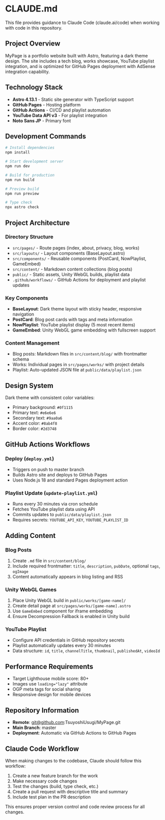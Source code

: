 # CLAUDE.md

This file provides guidance to Claude Code (claude.ai/code) when working with code in this repository.

## Project Overview

MyPage is a portfolio website built with Astro, featuring a dark theme design. The site includes a tech blog, works showcase, YouTube playlist integration, and is optimized for GitHub Pages deployment with AdSense integration capability.

## Technology Stack

- **Astro 4.13.1** - Static site generator with TypeScript support
- **GitHub Pages** - Hosting platform
- **GitHub Actions** - CI/CD and playlist automation
- **YouTube Data API v3** - For playlist integration
- **Noto Sans JP** - Primary font

## Development Commands

```bash
# Install dependencies
npm install

# Start development server
npm run dev

# Build for production
npm run build

# Preview build
npm run preview

# Type check
npx astro check
```

## Project Architecture

### Directory Structure
- `src/pages/` - Route pages (index, about, privacy, blog, works)
- `src/layouts/` - Layout components (BaseLayout.astro)
- `src/components/` - Reusable components (PostCard, NowPlaylist, GameEmbed)
- `src/content/` - Markdown content collections (blog posts)
- `public/` - Static assets, Unity WebGL builds, playlist data
- `.github/workflows/` - GitHub Actions for deployment and playlist updates

### Key Components
- **BaseLayout**: Dark theme layout with sticky header, responsive navigation
- **PostCard**: Blog post cards with tags and meta information
- **NowPlaylist**: YouTube playlist display (5 most recent items)
- **GameEmbed**: Unity WebGL game embedding with fullscreen support

### Content Management
- Blog posts: Markdown files in `src/content/blog/` with frontmatter schema
- Works: Individual pages in `src/pages/works/` with project details
- Playlist: Auto-updated JSON file at `public/data/playlist.json`

## Design System

Dark theme with consistent color variables:
- Primary background: `#0f1115`
- Primary text: `#e6e6e6`
- Secondary text: `#9aa0a6`
- Accent color: `#8ab4f8`
- Border color: `#2d3748`

## GitHub Actions Workflows

### Deploy (`deploy.yml`)
- Triggers on push to master branch
- Builds Astro site and deploys to GitHub Pages
- Uses Node.js 18 and standard Pages deployment action

### Playlist Update (`update-playlist.yml`)
- Runs every 30 minutes via cron schedule
- Fetches YouTube playlist data using API
- Commits updates to `public/data/playlist.json`
- Requires secrets: `YOUTUBE_API_KEY`, `YOUTUBE_PLAYLIST_ID`

## Adding Content

### Blog Posts
1. Create `.md` file in `src/content/blog/`
2. Include required frontmatter: `title`, `description`, `pubDate`, optional `tags`, `ogImage`
3. Content automatically appears in blog listing and RSS

### Unity WebGL Games
1. Place Unity WebGL build in `public/works/[game-name]/`
2. Create detail page at `src/pages/works/[game-name].astro`
3. Use `GameEmbed` component for iframe embedding
4. Ensure Decompression Fallback is enabled in Unity build

### YouTube Playlist
- Configure API credentials in GitHub repository secrets
- Playlist automatically updates every 30 minutes
- Data structure: `id`, `title`, `channelTitle`, `thumbnail`, `publishedAt`, `videoId`

## Performance Requirements
- Target Lighthouse mobile score: 80+
- Images use `loading="lazy"` attribute
- OGP meta tags for social sharing
- Responsive design for mobile devices

## Repository Information
- **Remote**: git@github.com:TsuyoshiUsugi/MyPage.git
- **Main Branch**: master
- **Deployment**: Automatic via GitHub Actions to GitHub Pages

## Claude Code Workflow
When making changes to the codebase, Claude should follow this workflow:
1. Create a new feature branch for the work
2. Make necessary code changes
3. Test the changes (build, type check, etc.)
4. Create a pull request with descriptive title and summary
5. Include test plan in the PR description

This ensures proper version control and code review process for all changes.